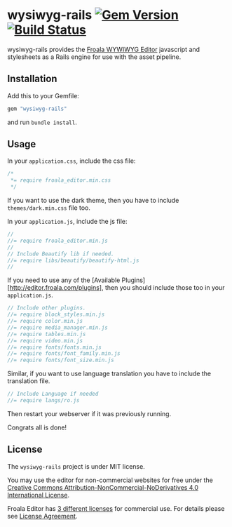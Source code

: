 # wysiwyg-rails [![Gem Version](https://badge.fury.io/rb/wysiwyg-rails.png)](http://badge.fury.io/rb/wysiwyg-rails) [![Build Status](https://secure.travis-ci.org/froala/wysiwyg-rails.png)](http://travis-ci.org/stefanneculai/wysiwyg-rails)

wysiwyg-rails provides the [Froala WYWIWYG Editor](http://editor.froala.com) javascript and stylesheets as a Rails engine for use with the asset pipeline.

## Installation

Add this to your Gemfile:

```ruby
gem "wysiwyg-rails"
```

and run `bundle install`.

## Usage

In your `application.css`, include the css file:

```css
/*
 *= require froala_editor.min.css
 */
```

If you want to use the dark theme, then you have to include `themes/dark.min.css` file too.

In your `application.js`, include the js file:

```javascript
//
//= require froala_editor.min.js
//
// Include Beautify lib if needed.
//= require libs/beautify/beautify-html.js
//
```

If you need to use any of the [Available Plugins][http://editor.froala.com/plugins], then you should include those too in your `application.js`.
```javascript
// Include other plugins.
//= require block_styles.min.js
//= require color.min.js
//= require media_manager.min.js
//= require tables.min.js
//= require video.min.js
//= require fonts/fonts.min.js
//= require fonts/font_family.min.js
//= require fonts/font_size.min.js
```

Similar, if you want to use language translation you have to include the translation file.
```javascript
// Include Language if needed
//= require langs/ro.js
```

Then restart your webserver if it was previously running.

Congrats all is done!

## License

The `wysiwyg-rails` project is under MIT license.

You may use the editor for non-commercial websites for free under the [Creative Commons Attribution-NonCommercial-NoDerivatives 4.0 International License](http://creativecommons.org/licenses/by-nc-nd/4.0/).

Froala Editor has [3 different licenses](http://editor.froala.com/download/) for commercial use.
For details please see [License Agreement](http://editor.froala.com/license).

